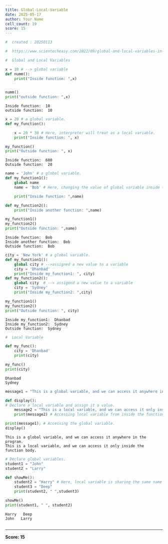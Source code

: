 ```yaml
---
title: Global-Local-Variable
date: 2025-05-17
author: Your Name
cell_count: 19
score: 15
---
```


```python
#  created : 20250113
```


```python
#  https://www.scientecheasy.com/2022/09/global-and-local-variables-in-python.html/
```


```python
#  Global and Local Variables
```


```python
x = 10 # --> global variable
def numm():
    print("Inside function: ",x)
    
```


```python
numm()
print("outside function: ",x)
```

    Inside function:  10
    outside function:  10



```python
x = 20 # a global variable.
def my_function():

    x = 20 * 30 # Here, interpreter will treat as a local variable.
    print("Inside function: ", x)
```


```python
my_function()
print("Outside function: ", x)
```

    Inside function:  600
    Outside function:  20



```python
name = 'John' # a global variable.
def my_function1():
    global name
    name = 'Bob' # Here, changing the value of global variable inside the

    print("Inside function: ",name)
```


```python
def my_function2():
    print("Inside another function: ",name)
```


```python
my_function1()
my_function2()
print("Outside function: ",name)
```

    Inside function:  Bob
    Inside another function:  Bob
    Outside function:  Bob



```python
city = 'New York' # a global variable.
def my_function1():
    global city # -->assigned a new value to a variable
    city = 'Dhanbad'
    print("Inside my_function1: ", city)
def my_function2():
    global city  # --> assigend a new value to a variable
    city = 'Sydney'
    print("Inside my_function2: ",city)
```


```python
my_function1()
my_function2()
print("Outside function: ", city)
```

    Inside my_function1:  Dhanbad
    Inside my_function2:  Sydney
    Outside function:  Sydney



```python
#  Local Variable
```


```python
def my_func():
    city = 'Dhanbad'
    print(city)

```


```python
my_func()
print(city)
```

    Dhanbad
    Sydney



```python
message1 = "This is a global variable, and we can access it anywhere in the program."
```


```python
def display():
# Declare a local variable and assign it a value.
    message2 = "This is a local variable, and we can access it only inside the function body."
    print(message2) # Accessing local variable from inside the function.

print(message1); # Accessing the global variable.
display() 
```

    This is a global variable, and we can access it anywhere in the program.
    This is a local variable, and we can access it only inside the function body.



```python
# Declare global variables.
student1 = "John"
student2 = "Larry"

def showMe():
    student2 = "Harry" # Here, local variable is sharing the same name as global variable.
    student3 = "Deep"
    print(student2, " ",student3)

showMe()
print(student1, " ", student2)
```

    Harry   Deep
    John   Larry



```python

```


---
**Score: 15**